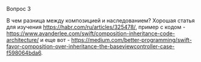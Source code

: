 Вопрос 3

В чем разница между композицией и наследованием? Хорошая статья для изучения https://habr.com/ru/articles/325478/, пример с кодом - https://www.avanderlee.com/swift/composition-inheritance-code-architecture/ и еще вот - https://medium.com/better-programming/swift-favor-composition-over-inheritance-the-baseviewcontroller-case-f598064bda6.

 
